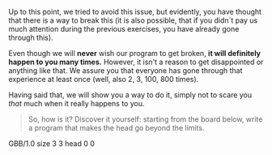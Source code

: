 Up to this point, we tried to avoid this issue, but evidently, you have thought that there is a way to break this (it is also possible, that if you didn´t pay us much attention during the previous exercises, you have already gone through this).

Even though we will **never** wish our program to get broken, **it will definitely happen to you many times.**
However, it isn't a reason to get disappointed or anything like that. We assure you that everyone has gone through that experience at least once (well, also 2, 3, 100, 800 times).

Having said that, we will show you a way to do it, simply not to scare you _that_ much when it really happens to you.

> So, how is it? Discover it yourself: starting from the board below, write a program that makes the head go beyond the limits.

<gs-board>
  GBB/1.0
    size 3 3
    head 0 0
</gs-board>
